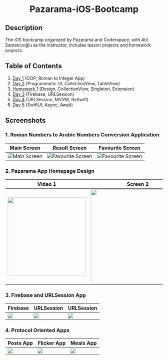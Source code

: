 <h1 align="center">
     Pazarama-iOS-Bootcamp
</h1>

## Description
<p>The iOS bootcamp organized by Pazarama and Coderspace, with Atıl Samancıoğlu as the instructor, includes lesson projects and homework projects.</p>

## Table of Contents
1. [Day 1](https://github.com/Yakupacs/Pazarama-iOS-Bootcamp/tree/main/Day1) (OOP, Roman to Integer App)<br>
2. [Day 2](https://github.com/Yakupacs/Pazarama-iOS-Bootcamp/tree/main/Day2) (Programmatic UI, CollectionView, TableView)<br>
3. [Homework 1](https://github.com/Yakupacs/Pazarama-iOS-Bootcamp/tree/main/Homework1) (Design, CollectionView, Singleton, Extension)
4. [Day 3](https://github.com/Yakupacs/Pazarama-iOS-Bootcamp/tree/main/Day3) (Firebase, URLSession)
5. [Day 4](https://github.com/Yakupacs/Pazarama-iOS-Bootcamp/tree/main/Day4) (URLSession, MVVM, RxSwift)
6. [Day 5](https://github.com/Yakupacs/Pazarama-iOS-Bootcamp/tree/main/Day5) (SwiftUI, Async, Await)

## Screenshots

### 1. Roman Numbers to Arabic Numbers Conversion Application

| Main Screen | Result Screen | Favourite Screen |
| ----------- | ---------------- | ---------------- |
| ![Main Screen](https://github.com/Yakupacs/Pazarama-iOS-Bootcamp/assets/73075252/eb150594-c3a5-4573-a9fa-6c0e8ac15b33 "Main Screen") | ![Favourite Screen](https://github.com/Yakupacs/Pazarama-iOS-Bootcamp/assets/73075252/45a05f99-f73d-4750-9347-d71f0b9183c0 "Favourite Screen") | ![Favourite Screen](https://github.com/Yakupacs/Pazarama-iOS-Bootcamp/assets/73075252/25316f3d-891d-4cc1-ad7a-ab3eb3c3ae9c "Favourite Screen") |

### 2. Pazarama App Homepage Design

| Video 1 | Screen 2 | Screen 3 |
| ----------- | ---------------- | ---------------- |
| <img width="250px" src="https://github.com/Yakupacs/Pazarama-iOS-Bootcamp/assets/73075252/603ab26a-11af-4cae-a34a-817b35e940d1"> | <img width="300px" src="https://github.com/Yakupacs/Pazarama-iOS-Bootcamp/assets/73075252/95919a25-1601-408b-8b80-43cf1b498024"> | <img width="300px" src="https://github.com/Yakupacs/Pazarama-iOS-Bootcamp/assets/73075252/1423e900-b5ec-4115-9e22-515fe5ff7189"> |

### 3. Firebase and URLSession App

| Firebase | URLSession | URLSession |
| ----------- | ---------------- | ---------------- |
| <img src="https://github.com/Yakupacs/Pazarama-iOS-Bootcamp/assets/73075252/3d6fd9c4-3eaa-4355-819b-3e29bd57afd6"> | <img src="https://github.com/Yakupacs/Pazarama-iOS-Bootcamp/assets/73075252/fbf435d8-d18d-49d8-b0a9-5edcd8134d78"> | <img src="https://github.com/Yakupacs/Pazarama-iOS-Bootcamp/assets/73075252/c28eb24b-187c-401a-8149-c2c1dcaefd6a"> |

### 4. Protocol Oriented Apps

| Posts App | Flicker App | Meals App |
| ----------- | ---------------- | ---------------- |
| <img src="https://github.com/Yakupacs/Pazarama-iOS-Bootcamp/assets/73075252/515ff5a2-d401-42b0-9cb8-cbae63fc6758"> | <img src="https://github.com/Yakupacs/Pazarama-iOS-Bootcamp/assets/73075252/6dc8d284-6744-4ff2-b30e-64809a677ff1"> | <img src="https://github.com/Yakupacs/Pazarama-iOS-Bootcamp/assets/73075252/c6677456-39c7-42ad-a2bd-f70571cc1bf4"> |

